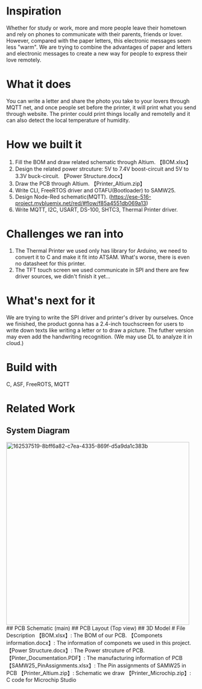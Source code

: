 # Inspiration
Whether for study or work, more and more people leave their hometown and rely on phones to communicate with their parents, friends or lover. However, compared with the paper letters, this electronic messages seem less "warm". We are trying to combine the advantages of paper and letters and electronic messages to create a new way for people to express their love remotely.
# What it does
You can write a letter and share the photo you take to your lovers through MQTT net, and once people set before the printer, it will print what you send through website. The printer could print things locally and remotelly and it can also detect the local temperature of humidity.
# How we built it
1. Fill the BOM and draw related schematic through Altium. 【BOM.xlsx】
2. Design the related power strcuture: 5V to 7.4V boost-circuit and 5V to 3.3V buck-circuit. 【Power Structure.docx】
3. Draw the PCB through Altium. 【Printer_Altium.zip】
4. Write CLI, FreeRTOS driver and OTAFU(Bootloader) to SAMW25.
5. Design Node-Red schematic(MQTT). (https://ese-516-project.mybluemix.net/red/#flow/f85a4551db069a13)
6. Write MQTT, I2C, USART, DS-100, SHTC3, Thermal Printer driver.
# Challenges we ran into
1. The Thermal Printer we used only has library for Arduino, we need to convert it to C and make it fit into ATSAM. What's worse, there is even no datasheet for this printer.
2. The TFT touch screen we used communicate in SPI and there are few driver sources, we didn't finish it yet...
# What's next for it
We are trying to write the SPI driver and printer's driver by ourselves. Once we finished, the product gonna has a 2.4-inch touchscreen for users to write down texts like writing a letter or to draw a picture. The futher version may even add the handwriting recognition. (We may use DL to analyze it in cloud.)
# Build with
C, ASF, FreeROTS, MQTT
# Related Work
## System Diagram
<img width="485" alt="162537519-8bff6a82-c7ea-4335-869f-d5a9da1c383b" src="https://user-images.githubusercontent.com/87698138/172966985-a6d3ee16-d85a-467a-83ff-b60996ca8869.png">
## PCB Schematic (main)
## PCB Layout (Top view)
## 3D Model
# File Description
【BOM.xlsx】: The BOM of our PCB.
【Componets information.docx】: The information of componets we used in this project.
【Power Structure.docx】: The Power strcuture of PCB.
【Pinter_Documentation.PDF】: The manufacturing information of PCB
【SAMW25_PinAssignments.xlsx】: The Pin assignments of SAMW25 in PCB
【Printer_Altium.zip】: Schematic we draw
【Printer_Microchip.zip】: C code for Microchip Studio
